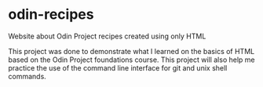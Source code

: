 # odin-recipes
Website about Odin Project recipes created using only HTML 

This project was done to demonstrate what I learned on the basics of HTML based on the
Odin Project foundations course. This project will also help me practice the use of the
command line interface for git and unix shell commands.

